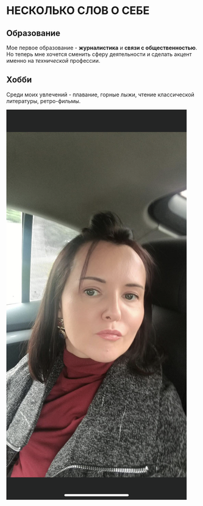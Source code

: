 # НЕСКОЛЬКО СЛОВ О СЕБЕ

## Образование

Мое первое образование - **журналистика** и **связи с общественностью**. Но теперь мне хочется сменить сферу деятельности и сделать акцент именно на *технической* профессии.

## Хобби

Среди моих увлечений - плавание, горные лыжи, чтение классической литературы, ретро-фильмы.


![](foto.PNG)


